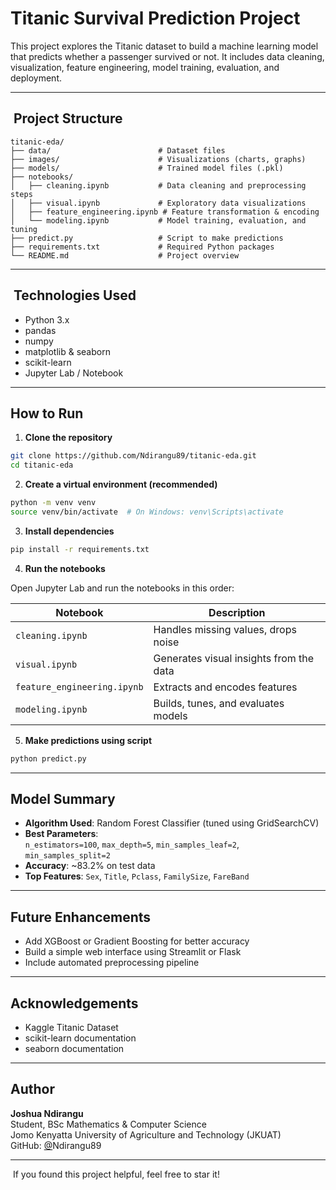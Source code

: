 # Titanic Survival Prediction Project

This project explores the Titanic dataset to build a machine learning model that predicts whether a passenger survived or not. It includes data cleaning, visualization, feature engineering, model training, evaluation, and deployment.

---

##  Project Structure

```
titanic-eda/
├── data/                        # Dataset files
├── images/                      # Visualizations (charts, graphs)
├── models/                      # Trained model files (.pkl)
├── notebooks/
│   ├── cleaning.ipynb           # Data cleaning and preprocessing steps
│   ├── visual.ipynb             # Exploratory data visualizations
│   ├── feature_engineering.ipynb # Feature transformation & encoding
│   └── modeling.ipynb           # Model training, evaluation, and tuning
├── predict.py                   # Script to make predictions
├── requirements.txt             # Required Python packages
└── README.md                    # Project overview
```

---

##  Technologies Used

- Python 3.x
- pandas
- numpy
- matplotlib & seaborn
- scikit-learn
- Jupyter Lab / Notebook

---

## How to Run

1. **Clone the repository**

```bash
git clone https://github.com/Ndirangu89/titanic-eda.git
cd titanic-eda
```

2. **Create a virtual environment (recommended)**

```bash
python -m venv venv
source venv/bin/activate  # On Windows: venv\Scripts\activate
```

3. **Install dependencies**

```bash
pip install -r requirements.txt
```

4. **Run the notebooks**

Open Jupyter Lab and run the notebooks in this order:

| Notebook                    | Description                             |
| --------------------------- | --------------------------------------- |
| `cleaning.ipynb`            | Handles missing values, drops noise     |
| `visual.ipynb`              | Generates visual insights from the data |
| `feature_engineering.ipynb` | Extracts and encodes features           |
| `modeling.ipynb`            | Builds, tunes, and evaluates models     |

5. **Make predictions using script**

```bash
python predict.py
```

---

## Model Summary

- **Algorithm Used**: Random Forest Classifier (tuned using GridSearchCV)
- **Best Parameters**:\
  `n_estimators=100`, `max_depth=5`, `min_samples_leaf=2`, `min_samples_split=2`
- **Accuracy**: \~83.2% on test data
- **Top Features**: `Sex`, `Title`, `Pclass`, `FamilySize`, `FareBand`

---

## Future Enhancements

- Add XGBoost or Gradient Boosting for better accuracy
- Build a simple web interface using Streamlit or Flask
- Include automated preprocessing pipeline

---

## Acknowledgements

- Kaggle Titanic Dataset
- scikit-learn documentation
- seaborn documentation

---

## Author

**Joshua Ndirangu**\
Student, BSc Mathematics & Computer Science\
Jomo Kenyatta University of Agriculture and Technology (JKUAT)\
GitHub: [@](https://github.com/your-username)Ndirangu89



---

️ If you found this project helpful, feel free to star it!

